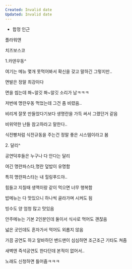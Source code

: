 ```yaml
---
Created: Invalid date
Updated: Invalid date
---
```

- 합정 인근

플라워앤

치즈보스코

1.카덴우동^

여기는 메뉴 몇개 못먹어봐서 확신을 갖고 말하긴 그렇지만..

면발은 정말 최강이다

면을 씹는데 쫘~알깃 쫘~알깃 소리가 남ㅋㅋㅋ

저번에 명란우동 먹었는데 그건 좀 비렸음..

비리게 잘못 만들었다기보다 생명란을 가득 써서 그랬던거 같음

비위약한 냔들 참고하라고 말한다..

식전빵처럼 식전규동을 주는건 정말 좋은 시스템이라고 봄

2. 달리^

공연덕후들은 누구나 다 안다는 달리

여긴 명란파스타,명란 덮밥이 유명함

특히 명란파스타는 내 힐링푸드야..

힘들고 지칠때 생맥이랑 같이 먹으면 너무 행복함

밥메뉴는 다 맛있으니 하나씩 골라가며 시켜도 됨

빙수도 양 엄청 많고 맛있음

안주메뉴는 기본 2인분인데 둘이서 식사로 먹어도 괜찮음

넓은 곳인데도 혼자가서 먹어도 외롭지 않음

가끔 공연도 하고 알바하던 밴드맨이 심심하면 조근조근 기타도 쳐줌

새벽엔 즉석공연도 한다던데 본적이 없어서..

노래도 신청하면 틀어줌ㅋㅋㅋ